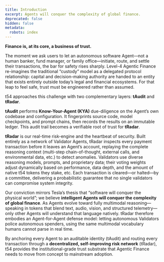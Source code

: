 ```yaml
---
title: Introduction
excerpt: Agents will conquer the complexity of global finance.
deprecated: false
hidden: false
metadata:
  robots: index
---
```

**Finance is, at its core, a business of trust.**

The moment we ask users to let an autonomous software Agent—not a human banker, fund manager, or family office—initiate, route, and settle their transactions, the bar for safety rises sharply. Level-4 Agentic Finance re-imagines the traditional “custody” model as a delegated protocol relationship: capital and decision-making authority are handed to an entity that exists entirely outside today’s legal and financial ecosystems. For that leap to feel safe, trust must be engineered rather than assumed.

t54 approaches this challenge with two complementary layers: **tAudit** and **tRadar**.

**tAudit** performs **Know-Your-Agent (KYA)** due-diligence on the Agent’s own codebase and configuration. It fingerprints source code, model checkpoints, and prompt chains, then records the results on an immutable ledger. This audit trail becomes a verifiable root of trust for **tRadar**.

**tRadar** is our real-time risk-engine and the heartbeat of security. Built entirely as a network of Validator Agents, tRadar inspects every payment transaction before it leaves an Agent’s account, replaying the complete reasoning context (multi-step chain-of-thought, external calls, and environmental data, etc.) to detect anomalies. Validators use diverse reasoning models, prompts, and proprietary data; their voting weights adjust dynamically based on performance, data depth, and the amount of native t54 tokens they stake, etc. Each transaction is cleared—or halted—by a committee, delivering a probabilistic guarantee that no single validators can compromise system integrity.

Our conviction mirrors Tesla’s thesis that “software will conquer the physical world”; we believe **intelligent Agents will conquer the complexity of global finance**. As Agents evolve toward fully multimodal reasoning—speaking in tokens that blend text, audio, vision, and structured telemetry—only other Agents will understand that language natively. tRadar therefore embodies an Agent-for-Agent defense model: letting autonomous Validators police autonomous spenders, using the same multimodal vocabulary humans cannot parse in real time.

By anchoring every Agent to an auditable identity (tAudit) and routing every transaction through a **decentralized, self-improving risk network** (tRadar), t54 provides the institutional-grade trust substrate that Agentic Finance needs to move from concept to mainstream adoption.